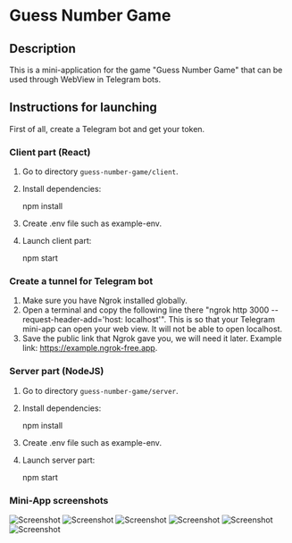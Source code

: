 # Guess Number Game

## Description

This is a mini-application for the game "Guess Number Game" that can be used through WebView in Telegram bots.

## Instructions for launching

First of all, create a Telegram bot and get your token.

### Client part (React)

1. Go to directory `guess-number-game/client`.
2. Install dependencies:
 
    npm install

3. Create .env file such as example-env.   
4. Launch client part:

    npm start

### Create a tunnel for Telegram bot

1. Make sure you have Ngrok installed globally.
2. Open a terminal and copy the following line there "ngrok http 3000 --request-header-add='host: localhost'". This is so that your Telegram mini-app can open your web view. It will not be able to open localhost.
3. Save the public link that Ngrok gave you, we will need it later. Example link: https://example.ngrok-free.app.

### Server part (NodeJS)

1. Go to directory `guess-number-game/server`.
2. Install dependencies:
 
    npm install

3. Create .env file such as example-env.  
4. Launch server part:

    npm start

### Mini-App screenshots

![Screenshot](assets/1.png)
![Screenshot](assets/2.png)
![Screenshot](assets/3.png)
![Screenshot](assets/4.png)
![Screenshot](assets/5.png)
![Screenshot](assets/6.png)
